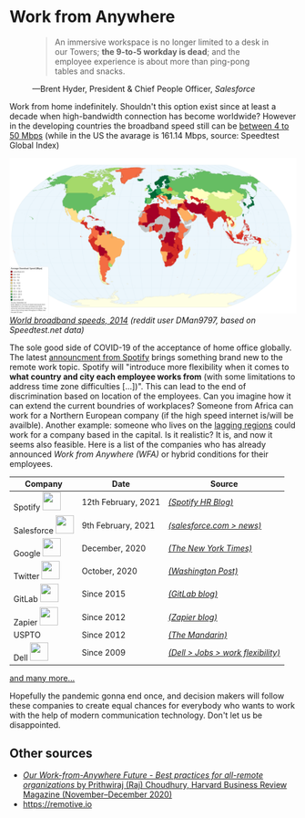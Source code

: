 # Work from Anywhere

<figure>
    <blockquote cite="https://www.salesforce.com/news/stories/creating-a-best-workplace-from-anywhere/">
        <p>An immersive workspace is no longer limited to a desk in our Towers; <strong>the 9-to-5 workday is dead</strong>; and the employee experience is about more than ping-pong tables and snacks.</p>
    </blockquote>
    <figcaption>—Brent Hyder, President & Chief People Officer, <cite>Salesforce</cite></figcaption>
</figure>

Work from home indefinitely. Shouldn't this option exist since at least a decade when high-bandwidth connection has become worldwide? However in the developing countries the broadband speed still can be [between 4 to 50 Mbps](https://worldpopulationreview.com/country-rankings/internet-speeds-by-country) (while in the US the avarage is 161.14 Mbps, source: Speedtest Global Index)

![world broadband speeds](/img/blog/wfa-01.png)
_[World broadband speeds, 2014](https://www.vox.com/a/internet-maps) (reddit user DMan9797, based on Speedtest.net data)_

The sole good side of COVID-19 of the acceptance of home office globally. The latest [announcment from Spotify](https://hrblog.spotify.com/2021/02/12/introducing-working-from-anywhere/) brings something brand new to the remote work topic. Spotify will "introduce more flexibility when it comes to **what country and city each employee works from** (with some limitations to address time zone difficulties [...])". This can lead to the end of discrimination based on location of the employees. Can you imagine how it can extend the current boundries of workplaces? Someone from Africa can work for a Northern European company (if the high speed internet is/will be availble). Another example: someone who lives on the [lagging regions](https://www.worldbank.org/en/region/eca/publication/rethinking-lagging-regions) could work for a company based in the capital. Is it realistic? It is, and now it seems also feasible.
Here is a list of the companies who has already announced _Work from Anywhere (WFA)_ or hybrid conditions for their employees.

| Company                                                                                                               | Date                | Source                                     |
| --------------------------------------------------------------------------------------------------------------------- | ------------------- | ------------------------------------------ |
| Spotify <img height="32" width="32" src="https://cdn.jsdelivr.net/npm/simple-icons@latest/icons/spotify.svg" />       | 12th February, 2021 | [_(Spotify HR Blog)_][spotify]             |
| Salesforce <img height="32" width="32" src="https://cdn.jsdelivr.net/npm/simple-icons@latest/icons/salesforce.svg" /> | 9th February, 2021  | [_(salesforce.com > news)_][salesforce]    |
| Google <img height="32" width="32" src="https://cdn.jsdelivr.net/npm/simple-icons@latest/icons/google.svg" />         | December, 2020      | [_(The New York Times)_][google]           |
| Twitter <img height="32" width="32" src="https://cdn.jsdelivr.net/npm/simple-icons@latest/icons/twitter.svg" />       | October, 2020       | [_(Washington Post)_][twitter]             |
| GitLab <img height="32" width="32" src="https://cdn.jsdelivr.net/npm/simple-icons@latest/icons/gitlab.svg" />         | Since 2015          | [_(GitLab blog)_][gitlab]                  |
| Zapier <img height="32" width="32" src="https://cdn.jsdelivr.net/npm/simple-icons@latest/icons/zapier.svg" />         | Since 2012          | [_(Zapier blog)_][zapier]                  |
| USPTO                                                                                                                 | Since 2012          | [_(The Mandarin)_][uspto]                  |
| Dell <img height="32" width="32" src="https://cdn.jsdelivr.net/npm/simple-icons@latest/icons/dell.svg" />             | Since 2009          | [_(Dell > Jobs > work flexibility)_][dell] |

[spotify]: https://hrblog.spotify.com/2021/02/12/introducing-working-from-anywhere/ 'Spotify'
[salesforce]: https://www.salesforce.com/news/stories/creating-a-best-workplace-from-anywhere/ 'Salesforce'
[google]: https://www.nytimes.com/2020/12/14/technology/google-delays-return-to-office-and-eyes-flexible-work-week.html? 'Nytimes'
[twitter]: https://www.washingtonpost.com/technology/2020/10/01/twitter-work-from-home 'WPost'
[gitlab]: https://about.gitlab.com/blog/2015/04/08/the-remote-manifesto/ 'GitLab'
[dell]: https://jobs.dell.com/work-flexibility 'dell'
[zapier]: https://zapier.com/blog/why-work-remotely/ 'zapier'
[uspto]: https://www.themandarin.com.au/145914-our-work-from-anywhere-future/ 'uspto'

[and many more...](https://remotive.io/remote-companies)

Hopefully the pandemic gonna end once, and decision makers will follow these companies to create equal chances for everybody who wants to work with the help of modern communication technology. Don't let us be disappointed.

## Other sources

- [_Our Work-from-Anywhere Future - Best practices for all-remote organizations_ by Prithwiraj (Raj) Choudhury, Harvard Business Review Magazine (November–December 2020)](https://hbr.org/2020/11/our-work-from-anywhere-future)
- https://remotive.io
